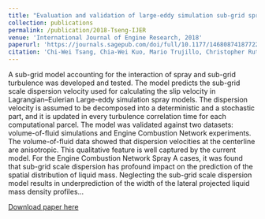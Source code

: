 ```yaml
---
title: "Evaluation and validation of large-eddy simulation sub-grid spray dispersion models using high-fidelity volume-of-fluid simulation data and engine combustion network experimental data"
collection: publications
permalink: /publication/2018-Tseng-IJER
venue: 'International Journal of Engine Research, 2018'
paperurl: 'https://journals.sagepub.com/doi/full/10.1177/1468087418772219'
citation: 'Chi-Wei Tsang, Chia-Wei Kuo, Mario Trujillo, Christopher Rutland; <i>International J of Engine Research </i>. Vol.20(6), pg.583-605, 2019.'
---
```

A sub-grid model accounting for the interaction of spray and sub-grid turbulence was developed and tested. The model predicts the sub-grid scale dispersion velocity used for calculating the slip velocity in Lagrangian–Eulerian Large-eddy simulation spray models. The dispersion velocity is assumed to be decomposed into a deterministic and a stochastic part, and it is updated in every turbulence correlation time for each computational parcel. The model was validated against
two datasets: volume-of-fluid simulations and Engine Combustion Network experiments. The volume-of-fluid data showed that dispersion velocities at the centerline are anisotropic. This qualitative feature is well captured by the current model. For the Engine Combustion Network Spray A cases, it was found that sub-grid scale dispersion has profound impact on the prediction of the spatial distribution of liquid mass. Neglecting the sub-grid scale dispersion model results in underprediction of the width of the lateral projected liquid mass density profiles...

[Download paper here](http://chiaweikuo.github.io/files/2018-Tsang-IJER.pdf)
